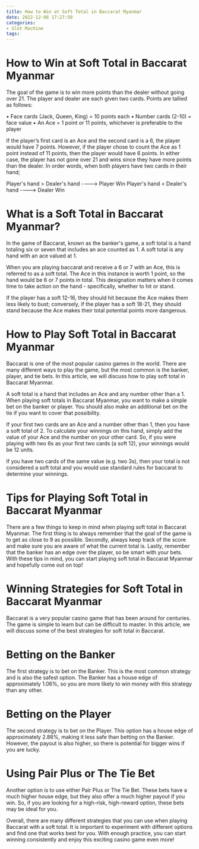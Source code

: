 ```yaml
---
title: How to Win at Soft Total in Baccarat Myanmar 
date: 2022-12-08 17:27:50
categories:
- Slot Machine
tags:
---
```



#  How to Win at Soft Total in Baccarat Myanmar 

The goal of the game is to win more points than the dealer without going over 21. The player and dealer are each given two cards. Points are tallied as follows:

• Face cards (Jack, Queen, King) = 10 points each
• Number cards (2-10) = face value
• An Ace = 1 point or 11 points, whichever is preferable to the player 

If the player’s first card is an Ace and the second card is a 6, the player would have 7 points. However, if the player chose to count the Ace as 1 point instead of 11 points, then the player would have 6 points. In either case, the player has not gone over 21 and wins since they have more points than the dealer. In order words, when both players have two cards in their hand; 

Player's hand > Dealer's hand ----> Player Win 
Player's hand < Dealer's hand ----> Dealer Win

#  What is a Soft Total in Baccarat Myanmar? 

In the game of Baccarat, known as the banker's game, a soft total is a hand totaling six or seven that includes an ace counted as 1. A soft total is any hand with an ace valued at 1. 

When you are playing baccarat and receive a 6 or 7 with an Ace, this is referred to as a soft total. The Ace in this instance is worth 1 point, so the hand would be 6 or 7 points in total. This designation matters when it comes time to take action on the hand - specifically, whether to hit or stand. 

If the player has a soft 12-16, they should hit because the Ace makes them less likely to bust; conversely, if the player has a soft 18-21, they should stand because the Ace makes their total potential points more dangerous.

#  How to Play Soft Total in Baccarat Myanmar 

Baccarat is one of the most popular casino games in the world. There are many different ways to play the game, but the most common is the banker, player, and tie bets. In this article, we will discuss how to play soft total in Baccarat Myanmar.

A soft total is a hand that includes an Ace and any number other than a 1. When playing soft totals in Baccarat Myanmar, you want to make a simple bet on the banker or player. You should also make an additional bet on the tie if you want to cover that possibility.

If your first two cards are an Ace and a number other than 1, then you have a soft total of 2. To calculate your winnings on this hand, simply add the value of your Ace and the number on your other card. So, if you were playing with two 6s as your first two cards (a soft 12), your winnings would be 12 units.

If you have two cards of the same value (e.g. two 3s), then your total is not considered a soft total and you would use standard rules for baccarat to determine your winnings.

#  Tips for Playing Soft Total in Baccarat Myanmar 

There are a few things to keep in mind when playing soft total in Baccarat Myanmar. The first thing is to always remember that the goal of the game is to get as close to 9 as possible. Secondly, always keep track of the score and make sure you are aware of what the current total is. Lastly, remember that the banker has an edge over the player, so be smart with your bets. With these tips in mind, you can start playing soft total in Baccarat Myanmar and hopefully come out on top!

#  Winning Strategies for Soft Total in Baccarat Myanmar

Baccarat is a very popular casino game that has been around for centuries. The game is simple to learn but can be difficult to master. In this article, we will discuss some of the best strategies for soft total in Baccarat.

# Betting on the Banker

The first strategy is to bet on the Banker. This is the most common strategy and is also the safest option. The Banker has a house edge of approximately 1.06%, so you are more likely to win money with this strategy than any other.

# Betting on the Player

The second strategy is to bet on the Player. This option has a house edge of approximately 2.88%, making it less safe than betting on the Banker. However, the payout is also higher, so there is potential for bigger wins if you are lucky.

# Using Pair Plus or The Tie Bet


Another option is to use either Pair Plus or The Tie Bet. These bets have a much higher house edge, but they also offer a much higher payout if you win. So, if you are looking for a high-risk, high-reward option, these bets may be ideal for you.

Overall, there are many different strategies that you can use when playing Baccarat with a soft total. It is important to experiment with different options and find one that works best for you. With enough practice, you can start winning consistently and enjoy this exciting casino game even more!